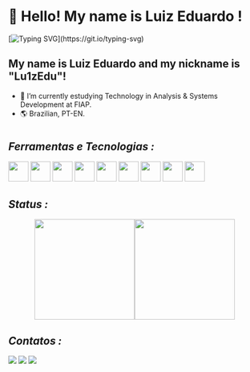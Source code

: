 # 👋 Hello! My name is Luiz Eduardo !
[![Typing SVG](https://readme-typing-svg.demolab.com?font=Fira+Code&size=18&pause=1000&color=3FF700&random=false&width=435&lines=Welcome+to+my+Github+profile+!)](https://git.io/typing-svg)
## My name is Luiz Eduardo and my nickname is "Lu1zEdu"!
- 🚀 I’m currently estudying Technology in Analysis & Systems Development at FIAP.
- 🌎 Brazilian, PT-EN.
#
## *Ferramentas e Tecnologias :*
<img loading="lazy" src="https://cdn.jsdelivr.net/gh/devicons/devicon/icons/git/git-original.svg" width="40" height="40"/> <img src="https://cdn.jsdelivr.net/gh/devicons/devicon@latest/icons/css3/css3-original-wordmark.svg" width="40" height="40"/>
            <img src="https://cdn.jsdelivr.net/gh/devicons/devicon@latest/icons/html5/html5-original-wordmark.svg" width="40" height="40"/>
            <img src="https://cdn.jsdelivr.net/gh/devicons/devicon@latest/icons/python/python-original-wordmark.svg" width="40" height="40"/>
            <img src="https://cdn.jsdelivr.net/gh/devicons/devicon@latest/icons/java/java-original-wordmark.svg" width="40" height="40"/>
            <img src="https://cdn.jsdelivr.net/gh/devicons/devicon@latest/icons/javascript/javascript-original.svg" width="40" height="40"/>
            <img src="https://cdn.jsdelivr.net/gh/devicons/devicon@latest/icons/github/github-original.svg" width="40" height="40"/>
           <img src="https://cdn.jsdelivr.net/gh/devicons/devicon@latest/icons/markdown/markdown-original.svg" width="40" height="40" />
            <img src="https://cdn.jsdelivr.net/gh/devicons/devicon@latest/icons/jupyter/jupyter-original-wordmark.svg" width="40" height="40"  />
          
           
          
## *Status :*

<div align="center">
  <a href="https://beacons.ai/Lu1zEdu">
  <img height=200 align="center" src="https://my-stats-43gk.vercel.app/api?username=Lu1zEdu&show_icons=true&theme=radical&hide=contribs,issues&show=discussions_answered&rank_icon=github&include_all_commits=true&card_width=150" /><img height=200 align="center" src="https://my-stats-43gk.vercel.app/api/top-langs/?username=Lu1zEdu&hide=html,scss,css&langs_count=8&layout=compact&theme=radical&card_width=150" />
  </a>
</div>

## *Contatos :*

<div>
<a href="https://instagram.com/_lu1zedu_" target="_blank"><img loading="lazy" src="https://img.shields.io/badge/-Instagram-%23E4405F?style=for-the-badge&logo=instagram&logoColor=white" target="_blank"></a>
<a href = "mailto:ledu64816@gmail.com"><img loading="lazy" src="https://img.shields.io/badge/Gmail-D14836?style=for-the-badge&logo=gmail&logoColor=white" target="_blank"></a>
<a href="https://www.linkedin.com/in/Luiz Eduardo" target="_blank"><img loading="lazy" src="https://img.shields.io/badge/-LinkedIn-%230077B5?style=for-the-badge&logo=linkedin&logoColor=white" target="_blank"></a>   
</div>

